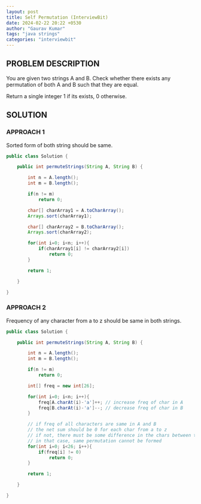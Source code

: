 ```yaml
---
layout: post
title: Self Permutation (InterviewBit)
date: 2024-02-22 20:22 +0530
author: "Gaurav Kumar"
tags: "java strings"
categories: "interviewbit"
---
```


## PROBLEM DESCRIPTION

You are given two strings A and B.
Check whether there exists any permutation of both A and B such that they are equal.

Return a single integer 1 if its exists, 0 otherwise.

## SOLUTION

### APPROACH 1

Sorted form of both string should be same.

```java
public class Solution {

    public int permuteStrings(String A, String B) {

        int n = A.length();
        int m = B.length();

        if(n != m)
            return 0;

        char[] charArray1 = A.toCharArray();
        Arrays.sort(charArray1);

        char[] charArray2 = B.toCharArray();
        Arrays.sort(charArray2);

        for(int i=0; i<n; i++){
            if(charArray1[i] != charArray2[i])
                return 0;
        }

        return 1;

    }

}
```

### APPROACH 2

Frequency of any character from a to z should be same in both strings.

```java
public class Solution {

    public int permuteStrings(String A, String B) {

        int n = A.length();
        int m = B.length();

        if(n != m)
            return 0;

        int[] freq = new int[26];

        for(int i=0; i<n; i++){
            freq[A.charAt(i)-'a']++; // increase freq of char in A
            freq[B.charAt(i)-'a']--; // decrease freq of char in B
        }

        // if freq of all characters are same in A and B
        // the net sum should be 0 for each char from a to z
        // if not, there must be some difference in the chars between them
        // in that case, same permutation cannot be formed
        for(int i=0; i<26; i++){
            if(freq[i] != 0)
                return 0;
        }

        return 1;

    }

}
```
